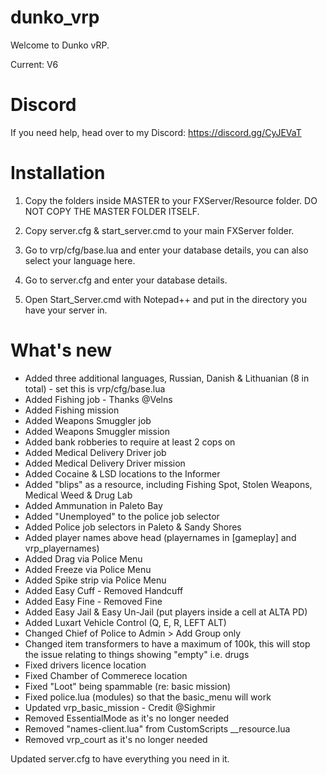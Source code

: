 # dunko_vrp

Welcome to Dunko vRP.

Current: V6

# Discord

If you need help, head over to my Discord: https://discord.gg/CyJEVaT

# Installation

1) Copy the folders inside MASTER to your FXServer/Resource folder. DO NOT COPY THE MASTER FOLDER ITSELF.

2) Copy server.cfg & start_server.cmd to your main FXServer folder.

3) Go to vrp/cfg/base.lua and enter your database details, you can also select your language here.

4) Go to server.cfg and enter your database details.

5) Open Start_Server.cmd with Notepad++ and put in the directory you have your server in.

# What's new

- Added three additional languages, Russian, Danish & Lithuanian (8 in total) - set this is vrp/cfg/base.lua
- Added Fishing job - Thanks @Velns 
- Added Fishing mission
- Added Weapons Smuggler job
- Added Weapons Smuggler mission
- Added bank robberies to require at least 2 cops on
- Added Medical Delivery Driver job
- Added Medical Delivery Driver mission
- Added Cocaine & LSD locations to the Informer
- Added "blips" as a resource, including Fishing Spot, Stolen Weapons, Medical Weed & Drug Lab
- Added Ammunation in Paleto Bay
- Added "Unemployed" to the police job selector
- Added Police job selectors in Paleto & Sandy Shores
- Added player names above head (playernames in [gameplay] and vrp_playernames)
- Added Drag via Police Menu
- Added Freeze via Police Menu
- Added Spike strip via Police Menu
- Added Easy Cuff - Removed Handcuff
- Added Easy Fine - Removed Fine
- Added Easy Jail & Easy Un-Jail (put players inside a cell at ALTA PD)
- Added Luxart Vehicle Control (Q, E, R, LEFT ALT)
- Changed Chief of Police to Admin > Add Group only
- Changed item transformers to have a maximum of 100k, this will stop the issue relating to things showing "empty" i.e. drugs
- Fixed drivers licence location
- Fixed Chamber of Commerece location
- Fixed "Loot" being spammable (re: basic mission)
- Fixed police.lua (modules) so that the basic_menu will work
- Updated vrp_basic_mission - Credit @Sighmir 
- Removed EssentialMode as it's no longer needed
- Removed "names-client.lua" from CustomScripts __resource.lua
- Removed vrp_court as it's no longer needed

Updated server.cfg to have everything you need in it.